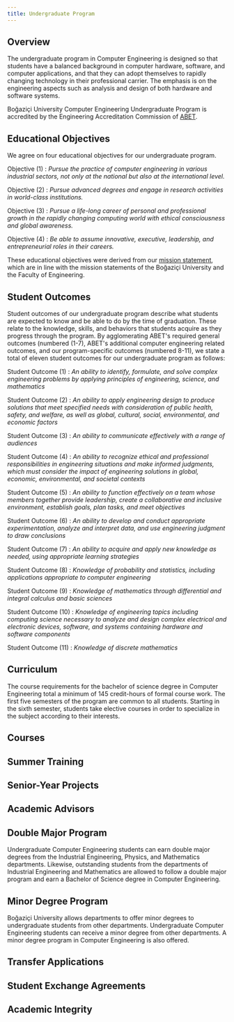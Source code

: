 ```yaml
---
title: Undergraduate Program
---
```


## Overview

The undergraduate program in Computer Engineering is designed so that students
have a balanced background in computer hardware, software, and computer
applications, and that they can adopt themselves to rapidly changing technology
in their professional carrier. The emphasis is on the engineering aspects such
as analysis and design of both hardware and software systems.

Boğaziçi University Computer Engineering Undergraduate Program is accredited by
the Engineering Accreditation Commission of [ABET]().

## Educational Objectives

We agree on four educational objectives for our undergraduate program.

Objective (1) : _Pursue the practice of computer engineering in various
industrial sectors, not only at the national but also at the international
level._

Objective (2) : _Pursue advanced degrees and engage in research activities in
world-class institutions._

Objective (3) : _Pursue a life-long career of personal and professional growth
in the rapidly changing computing world with ethical consciousness and global
awareness._

Objective (4) : _Be able to assume innovative, executive, leadership, and
entrepreneurial roles in their careers._

These educational objectives were derived from our
[mission statement](/about/mission/#department-of-computer-engineering), which
are in line with the mission statements of the Boğaziçi University and the
Faculty of Engineering.

## Student Outcomes

Student outcomes of our undergraduate program describe what students are
expected to know and be able to do by the time of graduation. These relate to
the knowledge, skills, and behaviors that students acquire as they progress
through the program. By agglomerating ABET's required general outcomes (numbered
(1-7), ABET's additional computer engineering related outcomes, and our
program-specific outcomes (numbered 8-11), we state a total of eleven student
outcomes for our undergraduate program as follows:

Student Outcome (1) : _An ability to identify, formulate, and solve complex
engineering problems by applying principles of engineering, science, and
mathematics_

Student Outcome (2) : _An ability to apply engineering design to produce
solutions that meet specified needs with consideration of public health, safety,
and welfare, as well as global, cultural, social, environmental, and economic
factors_

Student Outcome (3) : _An ability to communicate effectively with a range of
audiences_

Student Outcome (4) : _An ability to recognize ethical and professional
responsibilities in engineering situations and make informed judgments, which
must consider the impact of engineering solutions in global, economic,
environmental, and societal contexts_

Student Outcome (5) : _An ability to function effectively on a team whose
members together provide leadership, create a collaborative and inclusive
environment, establish goals, plan tasks, and meet objectives_

Student Outcome (6) : _An ability to develop and conduct appropriate
experimentation, analyze and interpret data, and use engineering judgment to
draw conclusions_

Student Outcome (7) : _An ability to acquire and apply new knowledge as needed,
using appropriate learning strategies_

Student Outcome (8) : _Knowledge of probability and statistics, including
applications appropriate to computer engineering_

Student Outcome (9) : _Knowledge of mathematics through differential and
integral calculus and basic sciences_

Student Outcome (10) : _Knowledge of engineering topics including computing
science necessary to analyze and design complex electrical and electronic
devices, software, and systems containing hardware and software components_

Student Outcome (11) : _Knowledge of discrete mathematics_

## Curriculum

The course requirements for the bachelor of science degree in Computer
Engineering total a minimum of 145 credit-hours of formal course work. The first
five semesters of the program are common to all students. Starting in the sixth
semester, students take elective courses in order to specialize in the subject
according to their interests.

## Courses

## Summer Training

## Senior-Year Projects

## Academic Advisors

## Double Major Program

Undergraduate Computer Engineering students can earn double major degrees from
the Industrial Engineering, Physics, and Mathematics departments. Likewise,
outstanding students from the departments of Industrial Engineering and
Mathematics are allowed to follow a double major program and earn a Bachelor of
Science degree in Computer Engineering.

## Minor Degree Program

Boğaziçi University allows departments to offer minor degrees to undergraduate
students from other departments. Undergraduate Computer Engineering students can
receive a minor degree from other departments. A minor degree program in
Computer Engineering is also offered.

## Transfer Applications

## Student Exchange Agreements

## Academic Integrity
